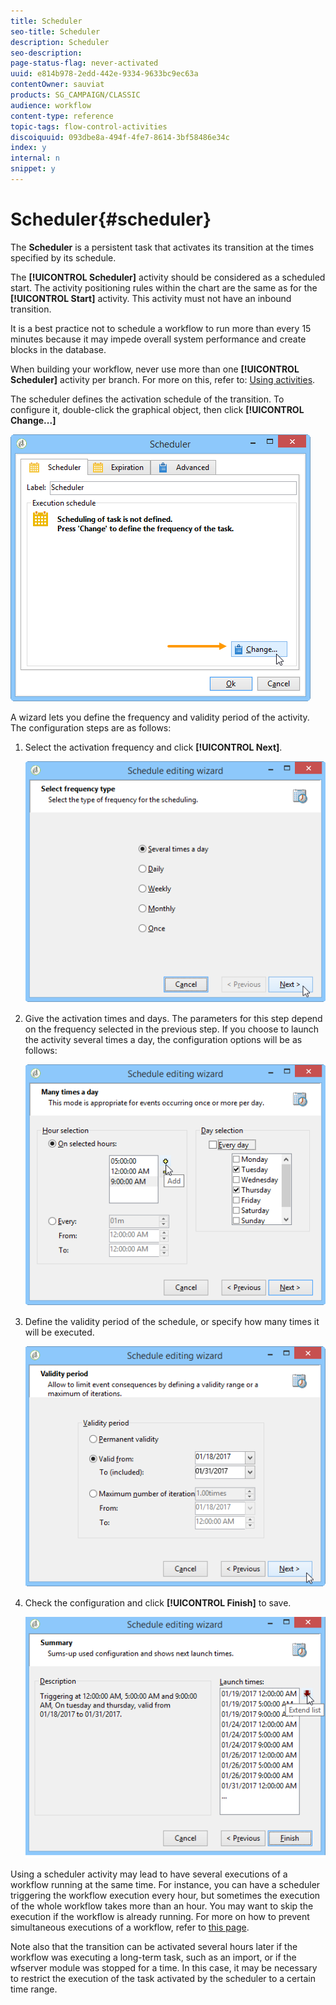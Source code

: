 ```yaml
---
title: Scheduler
seo-title: Scheduler
description: Scheduler
seo-description: 
page-status-flag: never-activated
uuid: e814b978-2edd-442e-9334-9633bc9ec63a
contentOwner: sauviat
products: SG_CAMPAIGN/CLASSIC
audience: workflow
content-type: reference
topic-tags: flow-control-activities
discoiquuid: 093dbe8a-494f-4fe7-8614-3bf58486e34c
index: y
internal: n
snippet: y
---
```


# Scheduler{#scheduler}

The **Scheduler** is a persistent task that activates its transition at the times specified by its schedule.

The **[!UICONTROL Scheduler]** activity should be considered as a scheduled start. The activity positioning rules within the chart are the same as for the **[!UICONTROL Start]** activity. This activity must not have an inbound transition.

It is a best practice not to schedule a workflow to run more than every 15 minutes because it may impede overall system performance and create blocks in the database.

When building your workflow, never use more than one **[!UICONTROL Scheduler]** activity per branch. For more on this, refer to: [Using activities](../../workflow/using/workflow-best-practices.md#using-activities).

The scheduler defines the activation schedule of the transition. To configure it, double-click the graphical object, then click **[!UICONTROL Change...]** 

![](assets/s_user_segmentation_scheduler.png)

A wizard lets you define the frequency and validity period of the activity. The configuration steps are as follows:

1. Select the activation frequency and click **[!UICONTROL Next]**.

   ![](assets/s_user_segmentation_scheduler2.png)

1. Give the activation times and days. The parameters for this step depend on the frequency selected in the previous step. If you choose to launch the activity several times a day, the configuration options will be as follows:

   ![](assets/s_user_segmentation_scheduler3.png)

1. Define the validity period of the schedule, or specify how many times it will be executed.

   ![](assets/s_user_segmentation_scheduler4.png)

1. Check the configuration and click **[!UICONTROL Finish]** to save.

   ![](assets/s_user_segmentation_scheduler5.png)

Using a scheduler activity may lead to have several executions of a workflow running at the same time. For instance, you can have a scheduler triggering the workflow execution every hour, but sometimes the execution of the whole workflow takes more than an hour. You may want to skip the execution if the workflow is already running. For more on how to prevent simultaneous executions of a workflow, refer to [this page](../../workflow/using/monitoring-workflow-execution.md#preventing-simultaneous-multiple-execution).

Note also that the transition can be activated several hours later if the workflow was executing a long-term task, such as an import, or if the wfserver module was stopped for a time. In this case, it may be necessary to restrict the execution of the task activated by the scheduler to a certain time range. 
